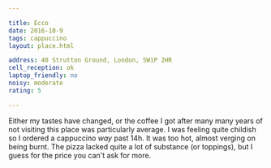 ```yaml
---

title: Ecco
date: 2016-10-9
tags: cappuccino
layout: place.html

address: 40 Strutton Ground, London, SW1P 2HR
cell_reception: ok
laptop_friendly: no
noisy: moderate
rating: 5

---
```


Either my tastes have changed, or the coffee I got after many many years of not visiting this place was particularly average. I was feeling quite childish so I ordered a cappuccino *way* past 14h. It was too hot, almost verging on being burnt. The pizza lacked quite a lot of substance (or toppings), but I guess for the price you can't ask for more.
